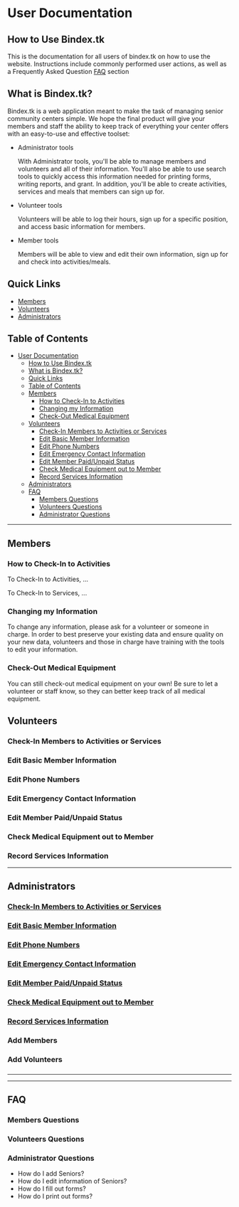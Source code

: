 # User Documentation

## How to Use Bindex.tk

This is the documentation for all users of bindex.tk on how to use the website. Instructions include commonly performed user actions, as well as a Frequently Asked Question [FAQ](#faq) section

## What is Bindex.tk?

Bindex.tk is a web application meant to make the task of managing senior community centers simple. We hope the final product will give your members and staff the ability to keep track of everything your center offers with an easy-to-use and effective toolset:
* Administrator tools

   With Administrator tools, you'll be able to manage members and volunteers and all of their information.
   You'll also be able to use search tools to quickly access this information needed for printing forms, writing reports, and grant.
   In addition, you'll be able to create activities, services and meals that members can sign up for.

* Volunteer tools

   Volunteers will be able to log their hours, sign up for a specific position, and access basic information for members.

* Member tools

   Members will be able to view and edit their own information, sign up for and check into activities/meals.

## Quick Links

* [Members](#members)
* [Volunteers](#volunteers)
* [Administrators](#administrators)

## Table of Contents

- [User Documentation](#user-documentation)
  - [How to Use Bindex.tk](#how-to-use-bindextk)
  - [What is Bindex.tk?](#what-is-bindextk)
  - [Quick Links](#quick-links)
  - [Table of Contents](#table-of-contents)
  - [Members](#members)
    - [How to Check-In to Activities](#how-to-check-in-to-activities)
    - [Changing my Information](#changing-my-information)
    - [Check-Out Medical Equipment](#check-out-medical-equipment)
  - [Volunteers](#volunteers)
    - [Check-In Members to Activities or Services](#check-in-members-to-activities-or-services)
    - [Edit Basic Member Information](#edit-basic-member-information)
    - [Edit Phone Numbers](#edit-phone-numbers)
    - [Edit Emergency Contact Information](#edit-emergency-contact-information)
    - [Edit Member Paid/Unpaid Status](#edit-member-paidunpaid-status)
    - [Check Medical Equipment out to Member](#check-medical-equipment-out-to-member)
    - [Record Services Information](#record-services-information)
  - [Administrators](#administrators)
  - [FAQ](#faq)
    - [Members Questions](#members-questions)
    - [Volunteers Questions](#volunteers-questions)
    - [Administrator Questions](#administrator-questions)

---

## Members

### How to Check-In to Activities

To Check-In to Activities, ...

To Check-In to Services, ...

### Changing my Information

To change any information, please ask for a volunteer or someone in charge. In order to best preserve your existing data and ensure quality on your new data, volunteers and those in charge have training with the tools to edit your information.

### Check-Out Medical Equipment

You can still check-out medical equipment on your own! Be sure to let a volunteer or staff know, so they can better keep track of all medical equipment.

## Volunteers

### Check-In Members to Activities or Services

### Edit Basic Member Information

### Edit Phone Numbers

### Edit Emergency Contact Information

### Edit Member Paid/Unpaid Status

### Check Medical Equipment out to Member

### Record Services Information

---

## Administrators

### [Check-In Members to Activities or Services](#check-in-members-to-activities-or-services)

### [Edit Basic Member Information](#edit-basic-member-information)

### [Edit Phone Numbers](#edit-phone-numbers)

### [Edit Emergency Contact Information](#edit-emergency-contact-information)

### [Edit Member Paid/Unpaid Status](#edit-member-paid/unpaid-status)

### [Check Medical Equipment out to Member](#check-medical-equipment-out-to-member)

### [Record Services Information](#record-services-information)

### Add Members

### Add Volunteers

### 




---


---
## FAQ

### Members Questions

### Volunteers Questions

### Administrator Questions

* How do I add Seniors?
* How do I edit information of Seniors?
* How do I fill out forms?
* How do I print out forms?
